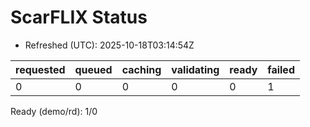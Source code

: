﻿# ScarFLIX Status

* Refreshed (UTC): 2025-10-18T03:14:54Z

| requested | queued | caching | validating | ready | failed |
|-----------|--------|---------|------------|-------|--------|
| 0 | 0 | 0 | 0 | 0 | 1 |

Ready (demo/rd): 1/0
